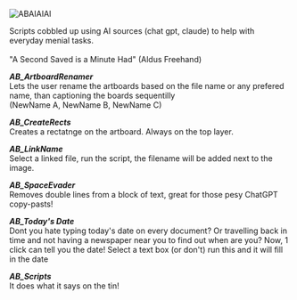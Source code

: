 
![ABAIAIAI](https://github.com/user-attachments/assets/ff4129a6-5ba9-43f5-ba9b-bb6bacd87e06)

Scripts cobbled up using AI sources (chat gpt, claude) to help with everyday menial tasks. <br>
 <br>
"A Second Saved is a Minute Had" (Aldus Freehand) <br>

 <i> <b> AB_ArtboardRenamer </b> </i> <br>
Lets the user rename the artboards based on the file name or any prefered name, than captioning the boards sequentilly <br> (NewName A, NewName B, NewName C) <br>

<i> <b> AB_CreateRects </b> <br> </i>
Creates a rectatnge on the artboard. Always on the top layer.

<i> <b> AB_LinkName </b> <br> </i>
Select a linked file, run the script, the filename will be added next to the image.

<i> <b>AB_SpaceEvader</b> <br> </i>
Removes double lines from a block of text, great for those pesy ChatGPT copy-pasts!

<i> <b>AB_Today's Date</b> <br> </i>
Dont you hate typing today's date on every document?
Or travelling back in time and not having a newspaper near you to find out when are you?
Now, 1 click can tell you the date! Select a text box (or don't) run this and  it will fill in the date


<i><b> AB_Scripts </b> <br> </i>
It does what it says on the tin!
